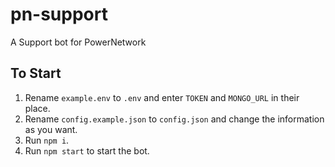 # pn-support
A Support bot for PowerNetwork

## To Start
1. Rename `example.env` to `.env` and enter `TOKEN` and `MONGO_URL` in their place.
2. Rename `config.example.json` to `config.json` and change the information as you want.
3. Run `npm i`.
4. Run `npm start` to start the bot.
